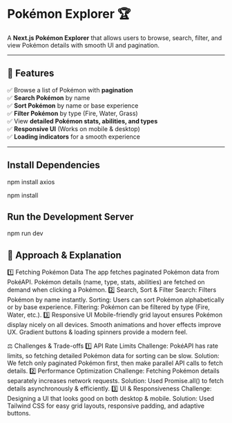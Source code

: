 # Pokémon Explorer 🏆

A **Next.js Pokémon Explorer** that allows users to browse, search, filter, and view Pokémon details with smooth UI and pagination.

---

## 🚀 Features
✅ Browse a list of Pokémon with **pagination**  
✅ **Search Pokémon** by name  
✅ **Sort Pokémon** by name or base experience  
✅ **Filter Pokémon** by type (Fire, Water, Grass)  
✅ View **detailed Pokémon stats, abilities, and types**  
✅ **Responsive UI** (Works on mobile & desktop)  
✅ **Loading indicators** for a smooth experience  

---

## Install Dependencies


npm install axios

npm install

## Run the Development Server

npm run dev

## 📌 Approach & Explanation

1️⃣ Fetching Pokémon Data
    The app fetches paginated Pokémon data from PokéAPI.
  Pokémon details (name, type, stats, abilities) are fetched on demand when clicking a Pokémon.
2️⃣ Search, Sort & Filter
  Search: Filters Pokémon by name instantly.
  Sorting: Users can sort Pokémon alphabetically or by base experience.
  Filtering: Pokémon can be filtered by type (Fire, Water, etc.).
3️⃣ Responsive UI
  Mobile-friendly grid layout ensures Pokémon display nicely on all devices.
  Smooth animations and hover effects improve UX.
  Gradient buttons & loading spinners provide a modern feel.

  ⚖️ Challenges & Trade-offs
1️⃣ API Rate Limits
Challenge: PokéAPI has rate limits, so fetching detailed Pokémon data for sorting can be slow.
Solution: We fetch only paginated Pokémon first, then make parallel API calls to fetch details.
2️⃣ Performance Optimization
Challenge: Fetching Pokémon details separately increases network requests.
Solution: Used Promise.all() to fetch details asynchronously & efficiently.
3️⃣ UI & Responsiveness
Challenge: Designing a UI that looks good on both desktop & mobile.
Solution: Used Tailwind CSS for easy grid layouts, responsive padding, and adaptive buttons.




